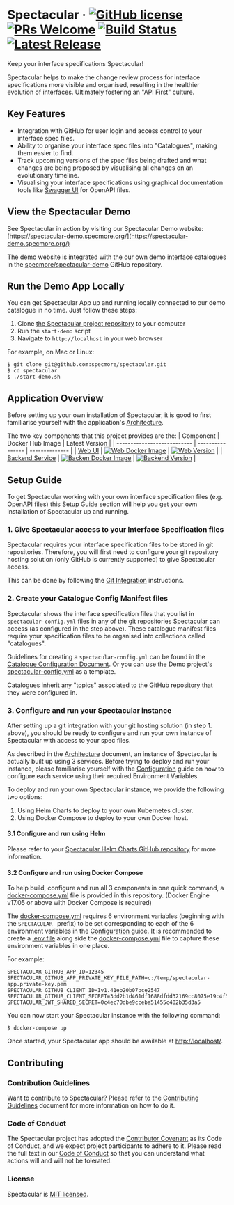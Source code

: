 # Spectacular &middot; [![GitHub license](https://img.shields.io/badge/license-MIT-blue.svg)](https://github.com/specmore/spectacular/blob/master/LICENSE) [![PRs Welcome](https://img.shields.io/badge/PRs-welcome-brightgreen.svg)](https://github.com/specmore/spectacular/blob/master/CONTRIBUTING.md#your-first-pull-request) [![Build Status](https://dev.azure.com/specmore/Spectacular/_apis/build/status/Spectacular%20CICD?branchName=master)](https://dev.azure.com/specmore/Spectacular/_build/latest?definitionId=1&branchName=master) [![Latest Release](https://img.shields.io/github/v/release/specmore/spectacular)](https://github.com/specmore/spectacular/releases)
Keep your interface specifications Spectacular!

Spectacular helps to make the change review process for interface specifications more visible and organised, resulting in the healthier evolution of interfaces. Ultimately fostering an "API First" culture.

## Key Features
* Integration with GitHub for user login and access control to your interface spec files.
* Ability to organise your interface spec files into "Catalogues", making them easier to find.
* Track upcoming versions of the spec files being drafted and what changes are being proposed by visualising all changes on an evolutionary timeline.
* Visualising your interface specifications using graphical documentation tools like [Swagger UI](https://github.com/swagger-api/swagger-ui) for OpenAPI files.

## View the Spectacular Demo
See Spectacular in action by visiting our Spectacular Demo website: [https://spectacular-demo.specmore.org/](https://spectacular-demo.specmore.org/)

The demo website is integrated with the our own demo interface catalogues in the [specmore/spectacular-demo](https://github.com/specmore/spectacular-demo) GitHub repository.

## Run the Demo App Locally
You can get Spectacular App up and running locally connected to our demo catalogue in no time. Just follow these steps:

1. Clone [the Spectacular project repository](https://github.com/specmore/spectacular) to your computer
2. Run the `start-demo` script
3. Navigate to `http://localhost` in your web browser

For example, on Mac or Linux:
```shell
$ git clone git@github.com:specmore/spectacular.git
$ cd spectacular
$ ./start-demo.sh
```

## Application Overview
Before setting up your own installation of Spectacular, it is good to first familiarise yourself with the application's [Architecture](docs/architecture.md).

The two key components that this project provides are the:
| Component                   | Docker Hub Image | Latest Version |
| --------------------------- | ---------------- | -------------- |
| [Web UI](web/)              | [![Web Docker Image](https://img.shields.io/docker/pulls/specmore/spectacular-web)](https://hub.docker.com/r/specmore/spectacular-web) | [![Web Version](https://img.shields.io/docker/v/specmore/spectacular-web)](https://hub.docker.com/r/specmore/spectacular-web/tags) |
| [Backend Service](backend/) | [![Backen Docker Image](https://img.shields.io/docker/pulls/specmore/spectacular-backend)](https://hub.docker.com/r/specmore/spectacular-backend) | [![Backend Version](https://img.shields.io/docker/v/specmore/spectacular-backend)](https://hub.docker.com/r/specmore/spectacular-backend/tags) |

## Setup Guide
To get Spectacular working with your own interface specification files (e.g. OpenAPI files) this Setup Guide section will help you get your own installation of Spectacular up and running.

### 1. Give Spectacular access to your Interface Specification files
Spectacular requires your interface specification files to be stored in git repositories. Therefore, you will first need to configure your git repository hosting solution (only GitHub is currently supported) to give Spectacular access.

This can be done by following the [Git Integration](/docs/git-integration.md) instructions.

### 2. Create your Catalogue Config Manifest files
Spectacular shows the interface specification files that you list in `spectacular-config.yml` files in any of the git repositories Spectacular can access (as configured in the step above). These catalogue manifest files require your specification files to be organised into collections called "catalogues".

Guidelines for creating a `spectacular-config.yml` can be found in the [Catalogue Configuration Document](docs/catalogue-configuration.md). Or you can use the Demo project's [spectacular-config.yml](https://github.com/specmore/spectacular-demo/blob/master/spectacular-config.yml) as a template.

Catalogues inherit any "topics" associated to the GitHub repository that they were configured in.

### 3. Configure and run your Spectacular instance
After setting up a git integration with your git hosting solution (in step 1. above), you should be ready to configure and run your own instance of Spectacular with access to your spec files.

As described in the [Architecture](docs/architecture.md) document, an instance of Spectacular is actually built up using 3 services. Before trying to deploy and run your instance, please familiarise yourself with the [Configuration](docs/configuration.md) guide on how to configure each service using their required Environment Variables.

To deploy and run your own Spectacular instance, we provide the following two options:
1. Using Helm Charts to deploy to your own Kubernetes cluster.
2. Using Docker Compose to deploy to your own Docker host.

#### 3.1 Configure and run using Helm
Please refer to your [Spectacular Helm Charts GitHub repository](https://github.com/specmore/spectacular-helm/tree/master/spectacular) for more information.

#### 3.2 Configure and run using Docker Compose
To help build, configure and run all 3 components in one quick command, a [docker-compose.yml](docker-compose.yml) file is provided in this repository. (Docker Engine v17.05 or above with Docker Compose is required)

The [docker-compose.yml](docker-compose.yml) requires 6 environment variables (beginning with the `SPECTACULAR_` prefix) to be set corresponding to each of the 6 environment variables in the [Configuration](docs/configuration.md) guide. It is recommended to create a [.env file](https://docs.docker.com/compose/environment-variables/#the-env-file) along side the [docker-compose.yml](docker-compose.yml) file to capture these environment variables in one place.

For example:
```
SPECTACULAR_GITHUB_APP_ID=12345
SPECTACULAR_GITHUB_APP_PRIVATE_KEY_FILE_PATH=c:/temp/spectacular-app.private-key.pem
SPECTACULAR_GITHUB_CLIENT_ID=Iv1.41eb20b07bce2547
SPECTACULAR_GITHUB_CLIENT_SECRET=3dd2b1d461df1688dfdd32169cc8075e19c4f59a
SPECTACULAR_JWT_SHARED_SECRET=0c4ec70dbe9cceba51455c402b35d3a5
```

You can now start your Spectacular instance with the following command:
```
$ docker-compose up
```

Once started, your Spectacular app should be available at [http://localhost/](http://localhost/).

## Contributing

### Contribution Guidelines
Want to contribute to Spectacular? Please refer to the [Contributing Guidelines](CONTRIBUTING.md) document for more information on how to do it.

### Code of Conduct
The Spectacular project has adopted the [Contributor Covenant](https://www.contributor-covenant.org/) as its Code of Conduct, and we expect project participants to adhere to it. Please read the full text in our [Code of Conduct](CODE_OF_CONDUCT.md) so that you can understand what actions will and will not be tolerated.

### License
Spectacular is [MIT licensed](LICENSE).
